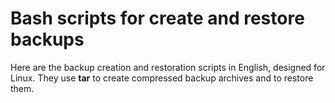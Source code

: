 # Bash scripts for create and restore backups
Here are the backup creation and restoration scripts in English, designed for Linux. They use **tar** to create compressed backup archives and to restore them.
